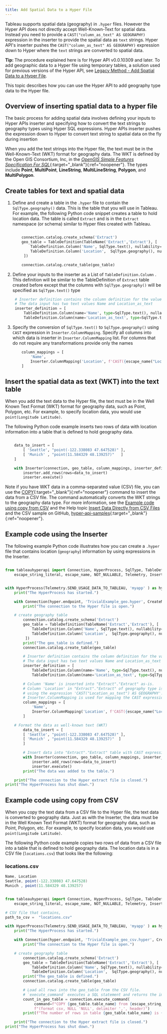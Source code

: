 ```yaml
---
title: Add Spatial Data to a Hyper File
---
```

Tableau supports spatial data (geography) in `.hyper` files. However the Hyper API does not directly accept Well-Known-Text for spatial data. Instead you need to provide a `CAST("column_as_text" AS GEOGRAPHY)` expression in the inserter to provide the spatial data as `text` strings. Hyper API's inserter pushes the `CAST("column_as_text" AS GEOGRAPHY)` expression down to Hyper where the `text` strings are converted to spatial data.

<div class="alert alert-info" > <b>Tip: </b>
The procedure explained here is for Hyper API v0.0.10309 and later. To add geographic data to a Hyper file using temporary tables, a solution used for previous versions of the Hyper API, see <a href="https://help.tableau.com/current/api/hyper_api/en-us/docs/hyper_api_geodata_temp_table.html">Legacy Method - Add Spatial Data to a Hyper File</a>.
</div>

This topic describes how you can use the Hyper API to add geography type data to the Hyper file.

## Overview of inserting spatial data to a hyper file

The basic process for adding spatial data involves defining your inputs to Hyper APIs inserter and specifying how to convert the text strings to geography types using Hyper SQL expressions. Hyper APIs inserter pushes the expression down to Hyper to convert text string to spatial data on the fly during insertion

When you add the text strings into the Hyper file, the text must be in the Well-Known-Text (WKT) format for geography data. The WKT is defined by the Open GIS Consortium, Inc, in the [*OpenGIS Simple Features Specification For SQL*](https://www.opengeospatial.org/standards/sfa){:target="_blank"}{:ref="noopener"}. The types include **Point**, **MultiPoint**, **LineString**, **MultiLineString**, **Polygon**, and **MultiPolygon**.

## Create tables for text and spatial data

1. Define and create a table in the `.hyper` file to contain the `SqlType.geography()` data. This is the table that you will use in Tableau. For example, the following Python code snippet creates a table to hold location data. The table is called `Extract` and is in the `Extract` namespace (or schema) similar to Hyper files created with Tableau.

    ```python

        connection.catalog.create_schema('Extract')
        geo_table = TableDefinition(TableName('Extract','Extract'), [
            TableDefinition.Column('Name', SqlType.text(), nullability=NOT_NULLABLE),
            TableDefinition.Column('Location',  SqlType.geography(), nullability=NOT_NULLABLE),
         ])

        connection.catalog.create_table(geo_table)

    ```

2. Define your inputs to the inserter as a List of `TableDefinition.Column` . This definition will be similar to the TableDefinition of `Extract` table created before except that the columns with `SqlType.geography()` will be specified as `SqlType.text()` type

    ```python
     # Inserter definition contains the column definition for the values that are inserted
     # The data input has two text values Name and Location_as_text
     inserter_definition = [
         TableDefinition.Column(name='Name', type=SqlType.text(), nullability=NOT_NULLABLE),
         TableDefinition.Column(name='Location_as_text', type=SqlType.text(), nullability=NOT_NULLABLE)]

    ```

3. Specify the conversion of `SqlType.text()` to `SqlType.geography()` using `CAST` expression in `Inserter.ColumnMapping`. Specify all columns into which data is inserter in `Inserter.ColumnMapping` list. For columns that do not require any transformations provide only the names

    ```python
        column_mappings = [
            'Name',
            Inserter.ColumnMapping('Location', f'CAST({escape_name("Location_as_text")} AS GEOGRAPHY)')
        ]
    ```


## Insert the spatial data as text (WKT) into the text table

When you add the text data to the Hyper file, the text must be in the Well Known Text Format (WKT) format for geography data, such as Point, Polygon, etc. For example, to specify location data, you would use `point(Longitude Latitude)`.

The following Python code example inserts two rows of data with location information into a table that is defined to hold geography data.

```python

    data_to_insert = [
        [ 'Seattle', "point(-122.338083 47.647528)" ],
        [ 'Munich' , "point(11.584329 48.139257)"   ]
    ]

    with Inserter(connection, geo_table, column_mappings, inserter_definition = inserter_definition) as inserter:
        inserter.add_rows(rows=data_to_insert)
        inserter.execute()

```

Note if you have WKT data in a comma-separated value (CSV) file, you can use the [COPY](../reference/sql/sql-copy.html){:target="_blank"}{:ref="noopener"} command to insert the data from a CSV file. The command automatically converts the WKT strings to the geography data type. For more information, see the [Example code using copy from CSV](#example-code-using-copy-from-csv) and the Help topic [Insert Data Directly from CSV Files]({{site.baseurl}}/docs/hyper_api_insert_csv.html) and the CSV sample on GitHub, [hyper-api-samples](https://github.com/tableau/hyper-api-samples){:target="_blank"}{:ref="noopener"}.

## Example code using the Inserter

The following example Python code illustrates how you can create a `.hyper` file that contains location (`geography`) information by using expressions in the Inserter.


```python

from tableauhyperapi import Connection, HyperProcess, SqlType, TableDefinition, \
    escape_string_literal, escape_name, NOT_NULLABLE, Telemetry, Inserter, CreateMode, TableName


with HyperProcess(Telemetry.SEND_USAGE_DATA_TO_TABLEAU, 'myapp' ) as hyper:
    print("The HyperProcess has started.")

    with Connection(hyper.endpoint, 'TrivialExample_geo.hyper', CreateMode.CREATE_AND_REPLACE) as connection:
        print("The connection to the Hyper file is open.")

    # create geography table
        connection.catalog.create_schema('Extract')
        geo_table = TableDefinition(TableName('Extract','Extract'), [
            TableDefinition.Column('Name', SqlType.text(), nullability=NOT_NULLABLE),
            TableDefinition.Column('Location',  SqlType.geography(), nullability=NOT_NULLABLE),
         ])
        print("The geo_table is defined.")
        connection.catalog.create_table(geo_table)

        # Inserter definition contains the column definition for the values that are inserted
        # The data input has two text values Name and Location_as_text
        inserter_definition = [
            TableDefinition.Column(name='Name', type=SqlType.text(), nullability=NOT_NULLABLE),
            TableDefinition.Column(name='Location_as_text', type=SqlType.text(), nullability=NOT_NULLABLE)]

        # Column 'Name' is inserted into "Extract"."Extract" as-is.
        # Column 'Location' in "Extract"."Extract" of geography type is computed from Column 'Location_as_text' of text type
        # using the expression 'CAST("Location_as_text") AS GEOGRAPHY'.
        # Inserter.ColumnMapping is used for mapping the CAST expression to Column 'Location'.
        column_mappings = [
            'Name',
            Inserter.ColumnMapping('Location', f'CAST({escape_name("Location_as_text")} AS GEOGRAPHY)')
        ]

    # Format the data as well-known text (WKT)
        data_to_insert = [
        [ 'Seattle', "point(-122.338083 47.647528)" ],
        [ 'Munich' , "point(11.584329 48.139257)"  ]
        ]

        # Insert data into "Extract"."Extract" table with CAST expression.
        with Inserter(connection, geo_table, column_mappings, inserter_definition = inserter_definition) as inserter:
            inserter.add_rows(rows=data_to_insert)
            inserter.execute()
        print("The data was added to the table.")

    print("The connection to the Hyper extract file is closed.")
print("The HyperProcess has shut down.")

```

## Example code using copy from CSV

When you copy the text data from a CSV file to the Hyper file, the text data is converted to geography data. Just as with the Inserter, the data must be in the Well Known Text Format (WKT) format for geography data, such as Point, Polygon, etc. For example, to specify location data, you would use `point(Longitude Latitude)`.

The following Python code example copies two rows of data from a CSV file into a table that is defined to hold geography data. The location data is in a CSV file (`locations.csv`) that looks like the following:

### locations.csv

```cs
Name, Location
Seattle, point(-122.338083 47.647528)
Munich , point(11.584329 48.139257)

```

```python

from tableauhyperapi import Connection, HyperProcess, SqlType, TableDefinition, \
    escape_string_literal, escape_name, NOT_NULLABLE, Telemetry, Inserter, CreateMode, TableName

# CSV file that contains, 
path_to_csv =  "locations.csv"

with HyperProcess(Telemetry.SEND_USAGE_DATA_TO_TABLEAU, 'myapp' ) as hyper:
    print("The HyperProcess has started.")

    with Connection(hyper.endpoint, 'TrivialExample_geo_csv.hyper', CreateMode.CREATE_AND_REPLACE) as connection:
        print("The connection to the Hyper file is open.")

    # create geography table
        connection.catalog.create_schema('Extract')
        geo_table = TableDefinition(TableName('Extract','Extract'), [  
            TableDefinition.Column('Name', SqlType.text(), nullability=NOT_NULLABLE),
            TableDefinition.Column('Location',  SqlType.geography(), nullability=NOT_NULLABLE)])
        print("The geo_table is defined.")
        connection.catalog.create_table(geo_table)

        # Load all rows into the geo_table from the CSV file.
        # `execute_command` executes a SQL statement and returns the impacted row count.
        count_in_geo_table = connection.execute_command(
             command=f"COPY {geo_table.table_name} from {escape_string_literal(path_to_csv)} with "
             f"(format csv, NULL 'NULL', delimiter ',', header)")
        print(f"The number of rows in table {geo_table.table_name} is {count_in_geo_table}.")

    print("The connection to the Hyper extract file is closed.")
print("The HyperProcess has shut down.")

```
